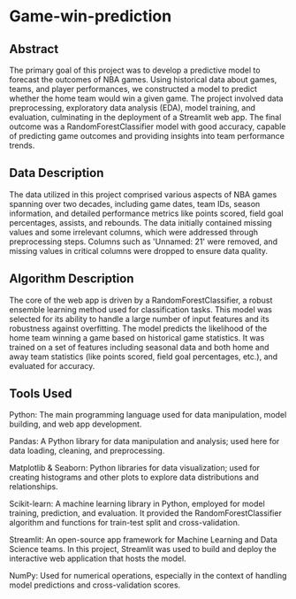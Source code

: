 # Game-win-prediction
## Abstract
The primary goal of this project was to develop a predictive model to forecast the outcomes of NBA games. Using historical data about games, teams, and player performances, we constructed a model to predict whether the home team would win a given game. The project involved data preprocessing, exploratory data analysis (EDA), model training, and evaluation, culminating in the deployment of a Streamlit web app. The final outcome was a RandomForestClassifier model with good accuracy, capable of predicting game outcomes and providing insights into team performance trends.
## Data Description
The data utilized in this project comprised various aspects of NBA games spanning over two decades, including game dates, team IDs, season information, and detailed performance metrics like points scored, field goal percentages, assists, and rebounds. The data initially contained missing values and some irrelevant columns, which were addressed through preprocessing steps. Columns such as 'Unnamed: 21' were removed, and missing values in critical columns were dropped to ensure data quality.
## Algorithm Description
The core of the web app is driven by a RandomForestClassifier, a robust ensemble learning method used for classification tasks. This model was selected for its ability to handle a large number of input features and its robustness against overfitting. The model predicts the likelihood of the home team winning a game based on historical game statistics. It was trained on a set of features including seasonal data and both home and away team statistics (like points scored, field goal percentages, etc.), and evaluated for accuracy.
## Tools Used
Python: The main programming language used for data manipulation, model building, and web app development.

Pandas: A Python library for data manipulation and analysis; used here for data loading, cleaning, and preprocessing.

Matplotlib & Seaborn: Python libraries for data visualization; used for creating histograms and other plots to explore data distributions and relationships.

Scikit-learn: A machine learning library in Python, employed for model training, prediction, and evaluation. It provided the RandomForestClassifier algorithm and functions for train-test split and cross-validation.

Streamlit: An open-source app framework for Machine Learning and Data Science teams. In this project, Streamlit was used to build and deploy the interactive web application that hosts the model.

NumPy: Used for numerical operations, especially in the context of handling model predictions and cross-validation scores.
